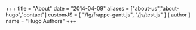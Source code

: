 +++
title = "About"
date = "2014-04-09"
aliases = ["about-us","about-hugo","contact"]
customJS  = [ "/fg/frappe-gantt.js", "/js/test.js" ]
[ author ]
  name = "Hugo Authors"
+++


<div class="gantt-target"></div>
